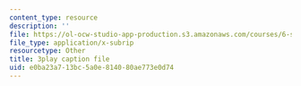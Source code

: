 ```yaml
---
content_type: resource
description: ''
file: https://ol-ocw-studio-app-production.s3.amazonaws.com/courses/6-s897-machine-learning-for-healthcare-spring-2019/e0ba23a713bc5a0e814080ae773e0d74_lLhfDSOwWtU.vtt
file_type: application/x-subrip
resourcetype: Other
title: 3play caption file
uid: e0ba23a7-13bc-5a0e-8140-80ae773e0d74
---
```

